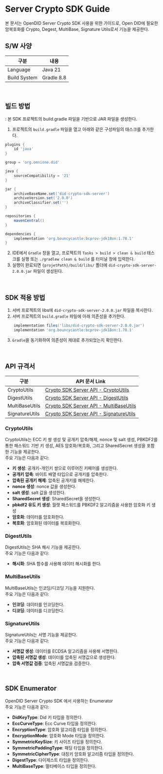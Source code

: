 # Server Crypto SDK Guide
본 문서는 OpenDID Server Crypto SDK 사용을 위한 가이드로, 
Open DID에 필요한 암복호화를 Crypto, Degest, MultiBase, Signature Utils로서 기능을 제공한다.


## S/W 사양
| 구분 | 내용                |
|------|----------------------------|
| Language  | Java 21|
| Build System  | Gradle 8.8 |

<br>

## 빌드 방법
: 본 SDK 프로젝트의 build.gradle 파일을 기반으로 JAR 파일을 생성한다.
1. 프로젝트의 `build.gradle` 파일을 열고 아래와 같은 구성파일의 태스크를 추가한다.

```groovy
plugins {
    id 'java'
}

group = 'org.omnione.did'

java {
    sourceCompatibility = '21'
}

jar {
    archiveBaseName.set('did-crypto-sdk-server') 
    archiveVersion.set('2.0.0')
    archiveClassifier.set('') 
}

repositories {
    mavenCentral()	
}

dependencies {
    implementation 'org.bouncycastle:bcprov-jdk18on:1.78.1'
}
```

2. IDE에서 `Gradle` 창을 열고, 프로젝트의 `Tasks > build > clean & build` 태스크를 실행 또는 `./gradlew clean & build` 를 터미널 창에 입력한다.
3. 실행이 완료되면 `{projetPath}/build/libs/` 폴더에 `did-crypto-sdk-server-2.0.0.jar` 파일이 생성된다.

<br>

## SDK 적용 방법
1. 서버 프로젝트의 libs에 `did-crypto-sdk-server-2.0.0.jar` 파일을 복사한다.
2. 서버 프로젝트의 `build.gradle` 파일에 아래 의존성을 추가한다.

```groovy
    implementation files('libs/did-crypto-sdk-server-2.0.0.jar')
    implementation 'org.bouncycastle:bcprov-jdk18on:1.78.1'
```
3. `Gradle`을 동기화하여 의존성이 제대로 추가되었는지 확인한다.

<br>

## API 규격서
| 구분 | API 문서 Link |
|------|----------------------------|
| CryptoUtils | [Crypto SDK Server API - CryptoUtils ](/docs/api/CRYPTO_SDK-SERVER_API_ko.md#11-cryptoutils) |
| DigestUtils | [Crypto SDK Server API - DigestUtils ](/docs/api/CRYPTO_SDK-SERVER_API_ko.md#12-digestutils) |
| MultiBaseUtils  | [Crypto SDK Server API - MultiBaseUtils](/docs/api/CRYPTO_SDK-SERVER_API_ko.md#13-multibaseutils)  |
| SignatureUtils | [Crypto SDK Server API - SignatureUtils](/docs/api/CRYPTO_SDK-SERVER_API_ko.md#14-signatureutils)  |

### CryptoUtils
CryptoUtils는 ECC 키 쌍 생성 및 공개키 압축/해제, nonce 및 salt 생성, PBKDF2를 통한 패스워드 기반 키 생성, AES 암호화/복호화, 그리고 SharedSecret 생성을 포함한 기능을 제공한다.<br>주요 기능은 다음과 같다:

* <b>키 생성</b>: 공개키-개인키 쌍으로 이루어진 키페어를 생성한다.
* <b>공개키 압축</b>: 바이트 배열 타입으로 공개키를 압축한다.
* <b>압축된 공개키 해제</b>: 압축된 공개키를 해제한다.
* <b>nonce 생성</b>: nonce 값을 생성한다.
* <b>salt 생성</b>: salt 값을 생성한다.
* <b>SharedSecret 생성</b>: SharedSecret을 생성한다.
* <b>pbkdf2 유도 키 생성</b>: 월렛 패스워드를 PBKDF2 알고리즘을 사용한 암호화 키 생성
* <b>암호화</b>: 데이터를 암호화한다.
* <b>복호화</b>: 암호화된 데이터를 복호화한다.



### DigestUtils
DigestUtils는 SHA 해시 기능을 제공한다.<br>
주요 기능은 다음과 같다:

* <b>해시화</b>: SHA 함수를 사용해 데이터 해시화를 한다.
  
### MultiBaseUtils
MultiBaseUtils는 인코딩/디코딩 기능을 지원한다.<br>
주요 기능은 다음과 같다:

* <b>인코딩</b>: 데이터를 인코딩한다.
* <b>디코딩</b>: 데이터를 디코딩한다.

### SignatureUtils
SignatureUtils는 서명 기능을 제공한다.<br>주요 기능은 다음과 같다:

* <b>서명값 생성</b>: 데이터를 ECDSA 알고리즘을 사용해 서명한다.
* <b>압축된 서명값 생성</b>: 데이터를 압축된 서명값으로 생성한다.
* <b>압축 서명값 검증</b>: 압축된 서명값을 검증한다.


<br>

## SDK Enumerator
OpenDID Server Crypto SDK 에서 사용하는 Enumerator<br>
주요 기능은 다음과 같다:

* <b>DidKeyType</b>: Did 키 타입을 정의한다.
* <b>EccCurveType</b>: Ecc Curve 타입을 정의한다.
* <b>EncryptionType</b>: 암호화 알고리즘 타입을 정의한다.
* <b>EncryptionMode</b>: 암호화 Mode 타입을 정의한다.
* <b>SymmetricKeySize</b>: 키 사이즈 타입을 정의한다.
* <b>SymmetricPaddingType</b>: 패딩 타입을 정의한다.
* <b>SymmetricCipherType</b>: 대칭키 암호화 알고리즘 타입을 정의한다.
* <b>DigestType</b>: 다이제스트 타입을 정의한다.
* <b>MultiBaseType</b>: 멀티베이스 타입을 정의한다.